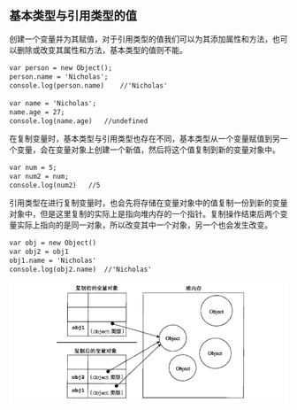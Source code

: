 ## 基本类型与引用类型的值

创建一个变量并为其赋值，对于引用类型的值我们可以为其添加属性和方法，也可以删除或改变其属性和方法，基本类型的值则不能。  
```
var person = new Object();
person.name = 'Nicholas';
console.log(person.name)    //'Nicholas'

var name = 'Nicholas';
name.age = 27;
console.log(name.age)   //undefined
```
在复制变量时，基本类型与引用类型也存在不同，基本类型从一个变量赋值到另一个变量，会在变量对象上创建一个新值，然后将这个值复制到新的变量对象中。  
```
var num = 5;
var num2 = num;
console.log(num2)   //5
```
引用类型在进行复制变量时，也会先将存储在变量对象中的值复制一份到新的变量对象中，但是这里复制的实际上是指向堆内存的一个指针。复制操作结束后两个变量实际上指向的是同一对象，所以改变其中一个对象，另一个也会发生改变。  
```
var obj = new Object()
var obj2 = obj1
obj1.name = 'Nicholas'
console.log(obj2.name)  //'Nicholas'
```
![引用类型保存在堆内存中的关系图](../image/1600226350.png)
